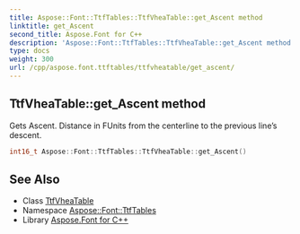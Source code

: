 ```yaml
---
title: Aspose::Font::TtfTables::TtfVheaTable::get_Ascent method
linktitle: get_Ascent
second_title: Aspose.Font for C++
description: 'Aspose::Font::TtfTables::TtfVheaTable::get_Ascent method. Gets Ascent. Distance in FUnits from the centerline to the previous line’s descent in C++.'
type: docs
weight: 300
url: /cpp/aspose.font.ttftables/ttfvheatable/get_ascent/
---
```

## TtfVheaTable::get_Ascent method


Gets Ascent. Distance in FUnits from the centerline to the previous line’s descent.

```cpp
int16_t Aspose::Font::TtfTables::TtfVheaTable::get_Ascent()
```

## See Also

* Class [TtfVheaTable](../)
* Namespace [Aspose::Font::TtfTables](../../)
* Library [Aspose.Font for C++](../../../)
